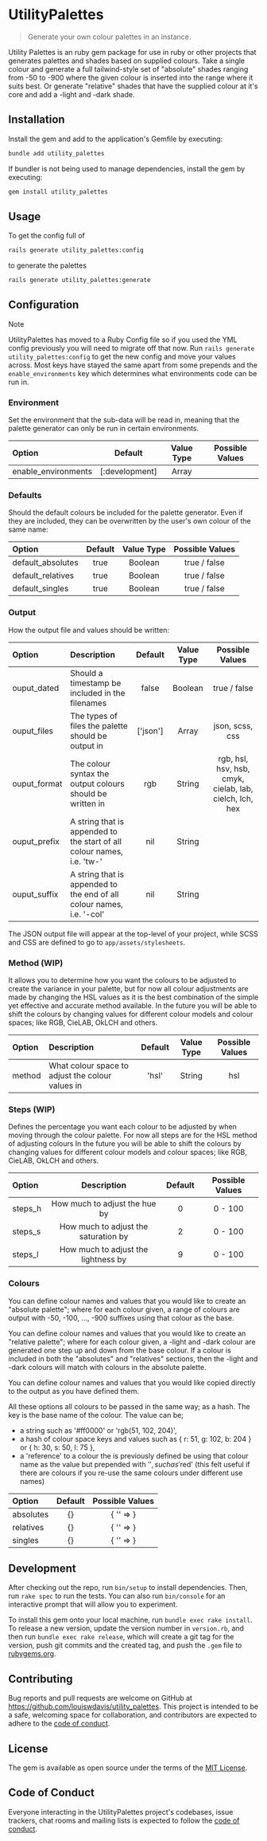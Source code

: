 # UtilityPalettes

> Generate your own colour palettes in an instance.

Utility Palettes is an ruby gem package for use in ruby or other projects that generates palettes and shades based on supplied colours.
Take a single colour and generate a full tailwind-style set of "absolute" shades ranging from -50 to -900 where the given colour is inserted into the range where it suits best.
Or generate "relative" shades that have the supplied colour at it's core and add a -light and -dark shade.

## Installation

Install the gem and add to the application's Gemfile by executing:

```bash
bundle add utility_palettes
```

If bundler is not being used to manage dependencies, install the gem by executing:

```bash
gem install utility_palettes
```

## Usage

To get the config full of

```bash
rails generate utility_palettes:config
```

to generate the palettes

```bash
rails generate utility_palettes:generate
```

## Configuration

>[!NOTE]
> UtilityPalettes has moved to a Ruby Config file so if you used the YML config previously you will need to migrate off that now.
> Run `rails generate utility_palettes:config` to get the new config and move your values across.
> Most keys have stayed the same apart from some prepends and the `enable_environments` key which determines what environments code can be run in.

### Environment

Set the environment that the sub-data will be read in, meaning that the palette generator can only be run in certain environments.

| Option               | Default        | Value Type | Possible Values        |
| :------------------- | :------------: | :--------: | :--------------------: |
| enable_environments  | [:development] | Array      | <any Rails.env symbol> |

### Defaults

Should the default colours be included for the palette generator. Even if they are included, they can be overwritten by the user's own colour of the same name:

| Option            | Default | Value Type | Possible Values |
| :---------------- | :-----: | :--------: | :-------------: |
| default_absolutes | true    | Boolean    | true / false    |
| default_relatives | true    | Boolean    | true / false    |
| default_singles   | true    | Boolean    | true / false    |

### Output

How the output file and values should be written:

| Option        | Description                                                                             | Default  | Value Type | Possible Values                                         |
| :------------ | :-------------------------------------------------------------------------------------- | :-----:  | :--------: | :-----------------------------------------------------: |
| ouput_dated   | Should a timestamp be included in the filenames                                         | false    | Boolean    | true / false                                            |
| ouput_files   | The types of files the palette should be output in                                      | ['json'] | Array      | json, scss, css                                         |
| ouput_format  | The colour syntax the output colours should be written in                               | rgb      | String     | rgb, hsl, hsv, hsb, cmyk, cielab, lab, cielch, lch, hex |
| ouput_prefix  | A string that is appended to the start of all colour names, i.e. 'tw-'                  | nil      | String     | <any string>                                            |
| ouput_suffix  | A string that is appended to the end of all colour names, i.e. '-col'                   | nil      | String     | <any string>                                            |

The JSON output file will appear at the top-level of your project, while SCSS and CSS are defined to go to `app/assets/stylesheets`.

### Method (WIP)

It allows you to determine how you want the colours to be adjusted to create the variance in your palette, but for now all colour adjustments are made by changing the HSL values as it is the best combination of the simple yet effective and accurate method available.
In the future you will be able to shift the colours by changing values for different colour models and colour spaces; like RGB, CieLAB, OkLCH and others.

| Option   | Description                                      | Default  | Value Type | Possible Values |
| :------- | :----------------------------------------------- | :-----:  | :--------: | :-------------: |
| method   | What colour space to adjust the colour values in | 'hsl'    | String     | hsl             |

### Steps (WIP)

Defines the percentage you want each colour to be adjusted by when moving through the colour palette. For now all steps are for the HSL method of adjusting colours
In the future you will be able to shift the colours by changing values for different colour models and colour spaces; like RGB, CieLAB, OkLCH and others.

| Option  | Description                          | Default | Possible Values |
| :------ | :----------------------------------: | :-----: | :-------------: |
| steps_h | How much to adjust the hue by        | 0       | 0 - 100         |
| steps_s | How much to adjust the saturation by | 2       | 0 - 100         |
| steps_l | How much to adjust the lightness by  | 9       | 0 - 100         |

### Colours

You can define colour names and values that you would like to create an "absolute palette"; where for each colour given, a range of colours are output with -50, -100, ..., -900 suffixes using that colour as the base.

You can define colour names and values that you would like to create an "relative palette"; where for each colour given, a -light and -dark colour are generated one step up and down from the base colour.
If a colour is included in both the "absolutes" and "relatives" sections, then the -light and -dark colours will match with colours in the absolute palette.

You can define colour names and values that you would like copied directly to the output as you have defined them.

All these options all colours to be passed in the same way; as a hash.
The key is the base name of the colour.
The value can be;

- a string such as '#ff0000' or 'rgb(51, 102, 204)',
- a hash of colour space keys and values such as { r: 51, g: 102, b: 204 } or { h: 30, s: 50, l: 75 },
- a 'reference' to a colour the is previously defined be using that colour name as the value but prepended with '$', such as '$red' (this felt useful if there are colours if you re-use the same colours under different use names)

| Option    | Default | Possible Values                       |
| :-------- | :-----: | :-----------------------------------: |
| absolutes | {}      | { '<colour name>' => <colour value> } |
| relatives | {}      | { '<colour name>' => <colour value> } |
| singles   | {}      | { '<colour name>' => <colour value> } |

## Development

After checking out the repo, run `bin/setup` to install dependencies. Then, run `rake spec` to run the tests. You can also run `bin/console` for an interactive prompt that will allow you to experiment.

To install this gem onto your local machine, run `bundle exec rake install`. To release a new version, update the version number in `version.rb`, and then run `bundle exec rake release`, which will create a git tag for the version, push git commits and the created tag, and push the `.gem` file to [rubygems.org](https://rubygems.org).

## Contributing

Bug reports and pull requests are welcome on GitHub at <https://github.com/louiswdavis/utility_palettes>. This project is intended to be a safe, welcoming space for collaboration, and contributors are expected to adhere to the [code of conduct](https://github.com/louiswdavis/utility_palettes/blob/master/CODE_OF_CONDUCT.md).

## License

The gem is available as open source under the terms of the [MIT License](https://opensource.org/licenses/MIT).

## Code of Conduct

Everyone interacting in the UtilityPalettes project's codebases, issue trackers, chat rooms and mailing lists is expected to follow the [code of conduct](https://github.com/louiswdavis/utility_palettes/blob/master/CODE_OF_CONDUCT.md).
